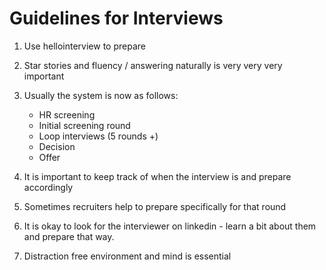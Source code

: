 # Guidelines for Interviews

1. Use hellointerview to prepare
2. Star stories and fluency / answering naturally is very very very important
3. Usually the system is now as follows:
   - HR screening
   - Initial screening round
   - Loop interviews (5 rounds +)
   - Decision
   - Offer

4. It is important to keep track of when the interview is and prepare accordingly
5. Sometimes recruiters help to prepare specifically for that round
6. It is okay to look for the interviewer on linkedin - learn a bit about them and prepare that way.
7. Distraction free environment and mind is essential
